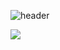 ![header](https://capsule-render.vercel.app/api?type=Waving&color=000000&height=300&section=header&text=hackintoanetwork&fontColor=FFFFFF&fontAlignY=40&fontSize=70&animation=fadeIn)

<a href="https://hackintoanetwork.com">
<img src="https://img.shields.io/badge/hackintoanetwork.com-000000?style=?style=for-the-badge&link=https://hackintoanetwork.com"/></a>
